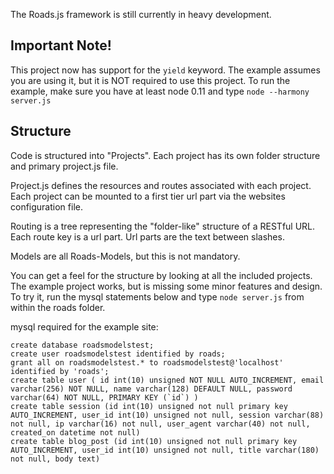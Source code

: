 The Roads.js framework is still currently in heavy development. 

## Important Note!
This project now has support for the `yield` keyword. The example assumes you are using it, but it is NOT required to use this project.
To run the example, make sure you have at least node 0.11 and type `node --harmony server.js`


## Structure
Code is structured into "Projects". Each project has its own folder structure and primary project.js file.

Project.js defines the resources and routes associated with each project. Each project can be mounted to a first tier url part via the websites configuration file.

Routing is a tree representing the "folder-like" structure of a RESTful URL. Each route key is a url part. Url parts are the text between slashes.

Models are all Roads-Models, but this is not mandatory.

You can get a feel for the structure by looking at all the included projects. The example project works, but is missing some minor features and design. To try it, run the mysql statements below and type `node server.js` from within the roads folder.

mysql required for the example site:

    create database roadsmodelstest;
    create user roadsmodelstest identified by roads;
    grant all on roadsmodelstest.* to roadsmodelstest@'localhost' identified by 'roads';
	create table user ( id int(10) unsigned NOT NULL AUTO_INCREMENT, email varchar(256) NOT NULL, name varchar(128) DEFAULT NULL, password varchar(64) NOT NULL, PRIMARY KEY (`id`) )
	create table session (id int(10) unsigned not null primary key AUTO_INCREMENT, user_id int(10) unsigned not null, session varchar(88) not null, ip varchar(16) not null, user_agent varchar(40) not null, created_on datetime not null)
	create table blog_post (id int(10) unsigned not null primary key AUTO_INCREMENT, user_id int(10) unsigned not null, title varchar(180) not null, body text)
